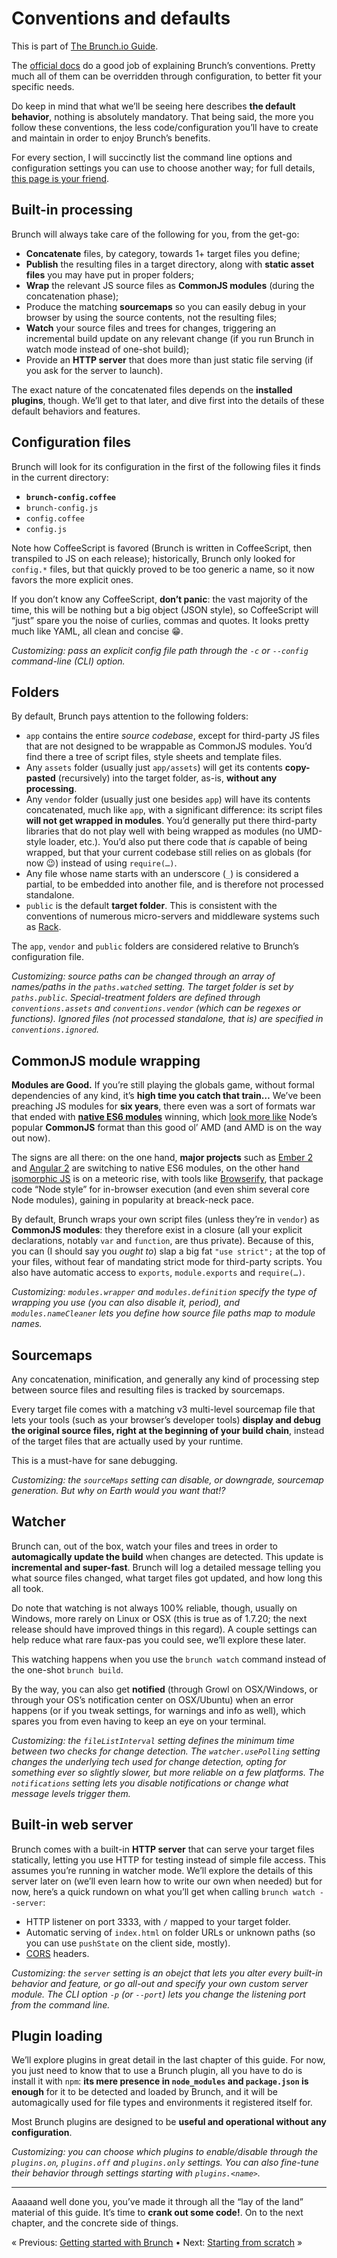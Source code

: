 # Conventions and defaults

This is part of [The Brunch.io Guide](../../README.md).

The [official docs](https://github.com/brunch/brunch/tree/stable/docs) do a good job of explaining Brunch’s conventions.  Pretty much all of them can be overridden through configuration, to better fit your specific needs.

Do keep in mind that what we’ll be seeing here describes **the default behavior**, nothing is absolutely mandatory.  That being said, the more you follow these conventions, the less code/configuration you’ll have to create and maintain in order to enjoy Brunch’s benefits.

For every section, I will succinctly list the command line options and configuration settings you can use to choose another way; for full details, [this page is your friend](https://github.com/brunch/brunch/blob/stable/docs/config.md).

## Built-in processing

Brunch will always take care of the following for you, from the get-go:

* **Concatenate** files, by category, towards 1+ target files you define;
* **Publish** the resulting files in a target directory, along with **static asset files** you may have put in proper folders;
* **Wrap** the relevant JS source files as **CommonJS modules** (during the concatenation phase);
* Produce the matching **sourcemaps** so you can easily debug in your browser by using the source contents, not the resulting files;
* **Watch** your source files and trees for changes, triggering an incremental build update on any relevant change (if you run Brunch in watch mode instead of one-shot build);
* Provide an **HTTP server** that does more than just static file serving (if you ask for the server to launch).

The exact nature of the concatenated files depends on the **installed plugins**, though.  We’ll get to that later, and dive first into the details of these default behaviors and features.

## Configuration files

Brunch will look for its configuration in the first of the following files it finds in the current directory:

* **`brunch-config.coffee`**
* `brunch-config.js`
* `config.coffee`
* `config.js`

Note how CoffeeScript is favored (Brunch is written in CoffeeScript, then transpiled to JS on each release); historically, Brunch only looked for `config.*` files, but that quickly proved to be too generic a name, so it now favors the more explicit ones.

If you don’t know any CoffeeScript, **don’t panic**: the vast majority of the time, this will be nothing but a big object (JSON style), so CoffeeScript will “just” spare you the noise of curlies, commas and quotes.  It looks pretty much like YAML, all clean and concise :grin:.

*Customizing: pass an explicit config file path through the `-c` or `--config` command-line (CLI) option.*

## Folders

By default, Brunch pays attention to the following folders:

* `app` contains the entire *source codebase*, except for third-party JS files that are not designed to be wrappable as CommonJS modules.  You’d find there a tree of script files, style sheets and template files.
* Any `assets` folder (usually just `app/assets`) will get its contents **copy-pasted** (recursively) into the target folder, as-is, **without any processing**.
* Any `vendor` folder (usually just one besides `app`) will have its contents concatenated, much like `app`, with a significant difference: its script files **will not get wrapped in modules**.  You’d generally put there third-party libraries that do not play well with being wrapped as modules (no UMD-style loader, etc.).  You’d also put there code that *is* capable of being wrapped, but that your current codebase still relies on as globals (for now :wink:) instead of using `require(…)`.
* Any file whose name starts with an underscore (`_`) is considered a partial, to be embedded into another file, and is therefore not processed standalone.
* `public` is the default **target folder**.  This is consistent with the conventions of numerous micro-servers and middleware systems such as [Rack](http://rack.github.io/).

The `app`, `vendor` and `public` folders are considered relative to Brunch’s configuration file.

*Customizing: source paths can be changed through an array of names/paths in the `paths.watched` setting.  The target folder is set by `paths.public`.  Special-treatment folders are defined through `conventions.assets` and `conventions.vendor` (which can be regexes or functions).  Ignored files (not processed standalone, that is) are specified in `conventions.ignored`.*

## CommonJS module wrapping

**Modules are Good.**  If you’re still playing the globals game, without formal dependencies of any kind, it’s **high time you catch that train…** We’ve been preaching JS modules for **six years**, there even was a sort of formats war that ended with **[native ES6 modules](http://jsmodules.io/)** winning, which [look more like](http://jsmodules.io/cjs.html) Node’s popular **CommonJS** format than this good ol’ AMD (and AMD is on the way out now).

The signs are all there: on the one hand, **major projects** such as [Ember 2](http://www.ember-cli.com/using-modules/) and [Angular 2](https://www.airpair.com/angularjs/posts/preparing-for-the-future-of-angularjs#3-4-transition-to-es6-modules) are switching to native ES6 modules, on the other hand [isomorphic JS](http://isomorphic.net/) is on a meteoric rise, with tools like [Browserify](http://browserify.org/), that package code “Node style” for in-browser execution (and even shim several core Node modules), gaining in popularity at breack-neck pace.

By default, Brunch wraps your own script files (unless they’re in `vendor`) as **CommonJS modules**: they therefore exist in a closure (all your explicit declarations, notably `var` and `function`, are thus private).  Because of this, you can (I should say you *ought to*) slap a big fat `"use strict";` at the top of your files, without fear of mandating strict mode for third-party scripts.  You also have automatic access to `exports`, `module.exports` and `require(…)`.

*Customizing: `modules.wrapper` and `modules.definition` specify the type of wrapping you use (you can also disable it, period), and `modules.nameCleaner` lets you define how source file paths map to module names.*

## Sourcemaps

Any concatenation, minification, and generally any kind of processing step between source files and resulting files is tracked by sourcemaps.

Every target file comes with a matching v3 multi-level sourcemap file that lets your tools (such as your browser’s developer tools) **display and debug the original source files, right at the beginning of your build chain**, instead of the target files that are actually used by your runtime.

This is a must-have for sane debugging.

*Customizing: the `sourceMaps` setting can disable, or downgrade, sourcemap generation.  But why on Earth would you want that!?*

## Watcher

Brunch can, out of the box, watch your files and trees in order to **automagically update the build** when changes are detected.  This update is **incremental and super-fast**.  Brunch will log a detailed message telling you what source files changed, what target files got updated, and how long this all took.

Do note that watching is not always 100% reliable, though, usually on Windows, more rarely on Linux or OSX (this is true as of 1.7.20; the next release should have improved things in this regard).  A couple settings can help reduce what rare faux-pas you could see, we’ll explore these later.

This watching happens when you use the `brunch watch` command instead of the one-shot `brunch build`.

By the way, you can also get **notified** (through Growl on OSX/Windows, or through your OS’s notification center on OSX/Ubuntu) when an error happens (or if you tweak settings, for warnings and info as well), which spares you from even having to keep an eye on your terminal.

*Customizing: the `fileListInterval` setting defines the minimum time between two checks for change detection.  The `watcher.usePolling` setting changes the underlying tech used for change detection, opting for something ever so slightly slower, but more reliable on a few platforms.  The `notifications` setting lets you disable notifications or change what message levels trigger them.*

## Built-in web server

Brunch comes with a built-in **HTTP server** that can serve your target files statically, letting you use HTTP for testing instead of simple file access.  This assumes you’re running in watcher mode. We’ll explore the details of this server later on (we’ll even learn how to write our own when needed) but for now, here’s a quick rundown on what you’ll get when calling `brunch watch --server`:

  * HTTP listener on port 3333, with `/` mapped to your target folder.
  * Automatic serving of `index.html` on folder URLs or unknown paths (so you can use `pushState` on the client side, mostly).
  * [CORS](http://en.wikipedia.org/wiki/Cross-origin_resource_sharing) headers.

*Customizing: the `server` setting is an obejct that lets you alter every built-in behavior and feature, or go all-out and specify your own custom server module.  The CLI option `-p` (or `--port`) lets you change the listening port from the command line.*

## Plugin loading

We’ll explore plugins in great detail in the last chapter of this guide.  For now, you just need to know that to use a Brunch plugin, all you have to do is install it with `npm`: **its mere presence in `node_modules` and `package.json` is enough** for it to be detected and loaded by Brunch, and it will be automagically used for file types and environments it registered itself for.

Most Brunch plugins are designed to be **useful and operational without any configuration**.

*Customizing: you can choose which plugins to enable/disable through the `plugins.on`, `plugins.off` and `plugins.only` settings.  You can also fine-tune their behavior through settings starting with `plugins.<name>`.*

----

Aaaaand well done you, you’ve made it through all the “lay of the land” material of this guide.  It’s time to **crank out some code!**.  On to the next chapter, and the concrete side of things.

« Previous: [Getting started with Brunch](chapter02-getting-started.md) • Next: [Starting from scratch](chapter04-starting-from-scratch.md) »
